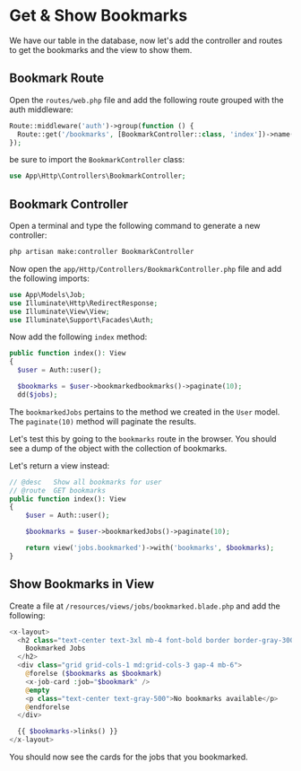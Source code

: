 # Get & Show Bookmarks

We have our table in the database, now let's add the controller and routes to get the bookmarks and the view to show them.


## Bookmark Route

Open the `routes/web.php` file and add the following route grouped with the auth middleware:

```php
Route::middleware('auth')->group(function () {
  Route::get('/bookmarks', [BookmarkController::class, 'index'])->name('bookmarks.index');
});

```

be sure to import the `BookmarkController` class:

```php
use App\Http\Controllers\BookmarkController;
```

## Bookmark Controller

Open a terminal and type the following command to generate a new controller:

```bash
php artisan make:controller BookmarkController
```

Now open the `app/Http/Controllers/BookmarkController.php` file and add the following imports:

```php
use App\Models\Job;
use Illuminate\Http\RedirectResponse;
use Illuminate\View\View;
use Illuminate\Support\Facades\Auth;
```

Now add the following `index` method:

```php
public function index(): View
{
  $user = Auth::user();

  $bookmarks = $user->bookmarkedbookmarks()->paginate(10);
  dd($jobs);
```

The `bookmarkedJobs` pertains to the method we created in the `User` model. The `paginate(10)` method will paginate the results.

Let's test this by going to the `bookmarks` route in the browser. You should see a dump of the object with the collection of bookmarks.

Let's return a view instead:

```php
// @desc   Show all bookmarks for user
// @route  GET bookmarks
public function index(): View
{
    $user = Auth::user();

    $bookmarks = $user->bookmarkedJobs()->paginate(10);

    return view('jobs.bookmarked')->with('bookmarks', $bookmarks);
}
```



## Show Bookmarks in View

Create a file at `/resources/views/jobs/bookmarked.blade.php` and add the following:

```php
<x-layout>
  <h2 class="text-center text-3xl mb-4 font-bold border border-gray-300 p-3">
    Bookmarked Jobs
  </h2>
  <div class="grid grid-cols-1 md:grid-cols-3 gap-4 mb-6">
    @forelse ($bookmarks as $bookmark)
    <x-job-card :job="$bookmark" />
    @empty
    <p class="text-center text-gray-500">No bookmarks available</p>
    @endforelse
  </div>

  {{ $bookmarks->links() }}
</x-layout>
```

You should now see the cards for the jobs that you bookmarked.

